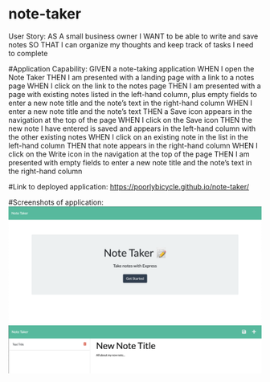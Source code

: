 # note-taker

User Story:
AS A small business owner
I WANT to be able to write and save notes
SO THAT I can organize my thoughts and keep track of tasks I need to complete

#Application Capability:
GIVEN a note-taking application
WHEN I open the Note Taker
THEN I am presented with a landing page with a link to a notes page
WHEN I click on the link to the notes page
THEN I am presented with a page with existing notes listed in the left-hand column, plus empty fields to enter a new note title and the note’s text in the right-hand column
WHEN I enter a new note title and the note’s text
THEN a Save icon appears in the navigation at the top of the page
WHEN I click on the Save icon
THEN the new note I have entered is saved and appears in the left-hand column with the other existing notes
WHEN I click on an existing note in the list in the left-hand column
THEN that note appears in the right-hand column
WHEN I click on the Write icon in the navigation at the top of the page
THEN I am presented with empty fields to enter a new note title and the note’s text in the right-hand column

#Link to deployed application:
https://poorlybicycle.github.io/note-taker/ 

#Screenshots of application:
![note_taker1](/note%20taker%201.png)
![note_taker2](/note%20taker%202.png)